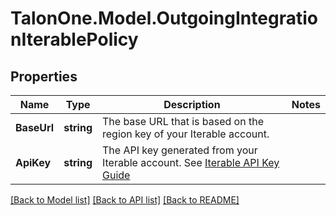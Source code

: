 # TalonOne.Model.OutgoingIntegrationIterablePolicy
## Properties

Name | Type | Description | Notes
------------ | ------------- | ------------- | -------------
**BaseUrl** | **string** | The base URL that is based on the region key of your Iterable account. | 
**ApiKey** | **string** | The API key generated from your Iterable account. See [Iterable API Key Guide](https://support.iterable.com/hc/en-us/articles/360043464871-API-Keys-) | 

[[Back to Model list]](../README.md#documentation-for-models) [[Back to API list]](../README.md#documentation-for-api-endpoints) [[Back to README]](../README.md)

